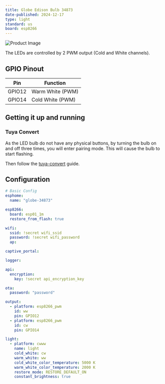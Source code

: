 ```yaml
---
title: Globe Edison Bulb 34873
date-published: 2024-12-17
type: light
standard: us
board: esp8266
---
```


![Product Image](/Globe-34873.jpg "Product Image")

The LEDs are controlled by 2 PWM output (Cold and White channels).

## GPIO Pinout

| Pin    | Function         |
| ------ | ---------------- |
| GPIO12 | Warm White (PWM) |
| GPIO14 | Cold White (PWM) |

## Getting it up and running

### Tuya Convert

As the LED bulb do not have any physical buttons, by turning the bulb on and off three times, you will enter pairing
mode. This will cause the bulb to start flashing.

Then follow the [tuya-convert](/guides/tuya-convert) guide.

## Configuration

```yaml
# Basic Config
esphome:
  name: "globe-34873"

esp8266:
  board: esp01_1m
  restore_from_flash: true

wifi:
  ssid: !secret wifi_ssid
  password: !secret wifi_password
  ap:

captive_portal:

logger:

api:
  encryption:
    key: !secret api_encryption_key

ota:
  password: "password"

output:
  - platform: esp8266_pwm
    id: ww
    pin: GPIO12
  - platform: esp8266_pwm
    id: cw
    pin: GPIO14

light:
  - platform: cwww
    name: light
    cold_white: cw
    warm_white: ww
    cold_white_color_temperature: 5000 K
    warm_white_color_temperature: 2000 K
    restore_mode: RESTORE_DEFAULT_ON
    constant_brightness: true
```
